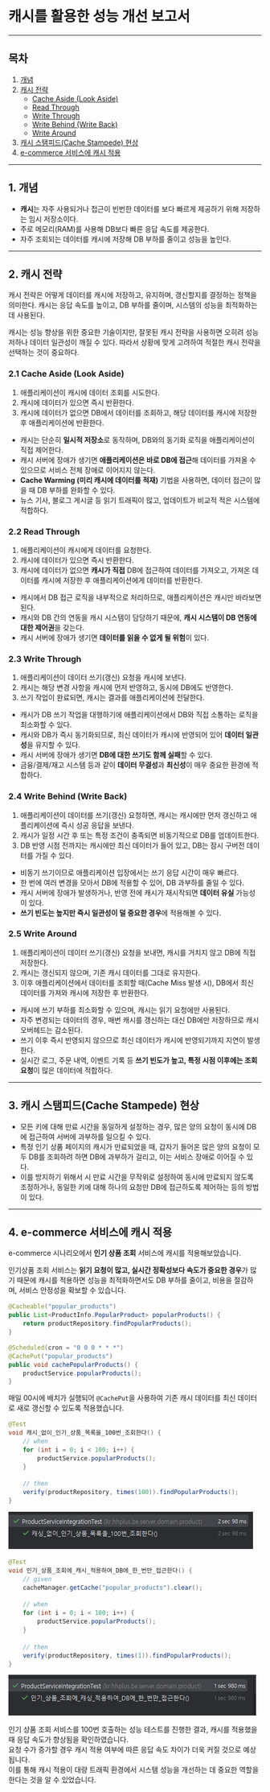 # 캐시를 활용한 성능 개선 보고서

---

## 목차
1. [개념](#1-개념)
2. [캐시 전략](#2-캐시-전략)
   - [Cache Aside (Look Aside)](#21-cache-aside-look-aside)
   - [Read Through](#22-read-through)
   - [Write Through](#23-write-through)
   - [Write Behind (Write Back)](#24-write-behind-write-back)
   - [Write Around](#25-write-around)
3. [캐시 스탬피드(Cache Stampede) 현상](#3-캐시-스탬피드cache-stampede-현상)
4. [e-commerce 서비스에 캐시 적용](#4-e-commerce-서비스에-캐시-적용)

---
## 1. 개념
- **캐시**는 자주 사용되거나 접근이 빈번한 데이터를 보다 빠르게 제공하기 위해 저장하는 임시 저장소이다.
- 주로 메모리(RAM)를 사용해 DB보다 빠른 응답 속도를 제공한다.
- 자주 조회되는 데이터를 캐시에 저장해 DB 부하를 줄이고 성능을 높인다.

---
## 2. 캐시 전략
캐시 전략은 어떻게 데이터를 캐시에 저장하고, 유지하며, 갱신할지를 결정하는 정책을 의미한다.
캐시는 응답 속도를 높이고, DB 부하를 줄이며, 시스템의 성능을 최적화하는 데 사용된다.

캐시는 성능 향상을 위한 중요한 기술이지만, 잘못된 캐시 전략을 사용하면 오히려 성능 저하나 데이터 일관성이 깨질 수 있다.
따라서 상황에 맞게 고려하여 적절한 캐시 전략을 선택하는 것이 중요하다.


### 2.1 Cache Aside (Look Aside)
1. 애플리케이션이 캐시에 데이터 조회를 시도한다.
2. 캐시에 데이터가 있으면 즉시 반환한다.
3. 캐시에 데이터가 없으면 DB에서 데이터를 조회하고, 해당 데이터를 캐시에 저장한 후 애플리케이션에 반환한다.

- 캐시는 단순히 **일시적 저장소**로 동작하며, DB와의 동기화 로직을 애플리케이션이 직접 제어한다.
- 캐시 서버에 장애가 생기면 **애플리케이션은 바로 DB에 접근**해 데이터를 가져올 수 있으므로 서비스 전체 장애로 이어지지 않는다.
- **Cache Warming (미리 캐시에 데이터를 적재)** 기법을 사용하면, 데이터 접근이 많을 때 DB 부하를 완화할 수 있다.
- 뉴스 기사, 블로그 게시글 등 읽기 트래픽이 많고, 업데이트가 비교적 적은 시스템에 적합하다.


### 2.2 Read Through
1. 애플리케이션이 캐시에게 데이터를 요청한다.
2. 캐시에 데이터가 있으면 즉시 반환한다.
3. 캐시에 데이터가 없으면 **캐시가 직접** DB에 접근하여 데이터를 가져오고, 가져온 데이터를 캐시에 저장한 후 애플리케이션에게 데이터를 반환한다.

- 캐시에서 DB 접근 로직을 내부적으로 처리하므로, 애플리케이션은 캐시만 바라보면 된다.
- 캐시와 DB 간의 연동을 캐시 시스템이 담당하기 때문에, **캐시 시스템이 DB 연동에 대한 제어권**을 갖는다.
- 캐시 서버에 장애가 생기면 **데이터를 읽을 수 없게 될 위험**이 있다.


### 2.3 Write Through
1. 애플리케이션이 데이터 쓰기(갱신) 요청을 캐시에 보낸다.
2. 캐시는 해당 변경 사항을 캐시에 먼저 반영하고, 동시에 DB에도 반영한다.
3. 쓰기 작업이 완료되면, 캐시는 결과를 애플리케이션에 전달한다.

- 캐시가 DB 쓰기 작업을 대행하기에 애플리케이션에서 DB와 직접 소통하는 로직을 최소화할 수 있다.
- 캐시와 DB가 즉시 동기화되므로, 최신 데이터가 캐시에 반영되어 있어 **데이터 일관성**을 유지할 수 있다.
- 캐시 서버에 장애가 생기면 **DB에 대한 쓰기도 함께 실패**할 수 있다.
- 금융/결제/재고 시스템 등과 같이 **데이터 무결성**과 **최신성**이 매우 중요한 환경에 적합하다.


### 2.4 Write Behind (Write Back)
1. 애플리케이션이 데이터를 쓰기(갱신) 요청하면, 캐시는 캐시에만 먼저 갱신하고 애플리케이션에 즉시 성공 응답을 보낸다.
2. 캐시가 일정 시간 후 또는 특정 조건이 충족되면 비동기적으로 DB를 업데이트한다.
3. DB 반영 시점 전까지는 캐시에만 최신 데이터가 들어 있고, DB는 잠시 구버전 데이터를 가질 수 있다.

- 비동기 쓰기이므로 애플리케이션 입장에서는 쓰기 응답 시간이 매우 빠르다.
- 한 번에 여러 변경을 모아서 DB에 적용할 수 있어, DB 과부하를 줄일 수 있다.
- 캐시 서버에 장애가 발생하거나, 반영 전에 캐시가 재시작되면 **데이터 유실** 가능성이 있다.
- **쓰기 빈도는 높지만 즉시 일관성이 덜 중요한 경우**에 적용해볼 수 있다.


### 2.5 Write Around
1. 애플리케이션이 데이터 쓰기(갱신) 요청을 보내면, 캐시를 거치지 않고 DB에 직접 저장한다.
2. 캐시는 갱신되지 않으며, 기존 캐시 데이터를 그대로 유지한다.
3. 이후 애플리케이션에서 데이터를 조회할 때(Cache Miss 발생 시), DB에서 최신 데이터를 가져와 캐시에 저장한 후 반환한다.

- 캐시에 쓰기 부하를 최소화할 수 있으며, 캐시는 읽기 요청에만 사용된다.
- 자주 변경되는 데이터의 경우, 매번 캐시를 갱신하는 대신 DB에만 저장하므로 캐시 오버헤드는 감소된다.
- 쓰기 이후 즉시 반영되지 않으므로 최신 데이터가 캐시에 반영되기까지 지연이 발생한다.
- 실시간 로그, 주문 내역, 이벤트 기록 등 **쓰기 빈도가 높고, 특정 시점 이후에는 조회 요청**이 많은 데이터에 적합하다.

---
## 3. 캐시 스탬피드(Cache Stampede) 현상
- 모든 키에 대해 만료 시간을 동일하게 설정하는 경우, 많은 양의 요청이 동시에 DB에 접근하여 서버에 과부하를 일으킬 수 있다.
- 특정 인기 상품 페이지의 캐시가 만료되었을 때, 갑자기 들어온 많은 양의 요청이 모두 DB를 조회하려 하면 DB에 과부하가 걸리고, 이는 서비스 장애로 이어질 수 있다.
- 이를 방지하기 위해서 시 만료 시간을 무작위로 설정하여 동시에 만료되지 않도록 조정하거나,  동일한 키에 대해 하나의 요청만 DB에 접근하도록 제어하는 등의 방법이 있다.


---
## 4. e-commerce 서비스에 캐시 적용
e-commerce 시나리오에서 **인기 상품 조회** 서비스에 캐시를 적용해보았습니다.

인기상품 조회 서비스는 **읽기 요청이 많고, 실시간 정확성보다 속도가 중요한 경우**가 많기 때문에 캐시를 적용하면 성능을 최적화하면서도 DB 부하를 줄이고, 비용을 절감하며, 서비스 안정성을 확보할 수 있습니다.
```java
@Cacheable("popular_products")
public List<ProductInfo.PopularProduct> popularProducts() {
    return productRepository.findPopularProducts();
}
```

```java
@Scheduled(cron = "0 0 0 * * *")
@CachePut("popular_products")
public void cachePopularProducts() {
    productService.popularProducts();
}
```
매일 00시에 배치가 실행되어 ```@CachePut```을 사용하여 기존 캐시 데이터를 최신 데이터로 새로 갱신할 수 있도록 적용했습니다.

```java
@Test
void 캐시_없이_인기_상품_목록을_100번_조회한다() {
    // when
    for (int i = 0; i < 100; i++) {
        productService.popularProducts();
    }

    // then
    verify(productRepository, times(100)).findPopularProducts();
}
```
![NoCacheTest](../images/NoCacheTest.png)

```java
@Test
void 인기_상품_조회에_캐시_적용하여_DB에_한_번만_접근한다() {
    // given
    cacheManager.getCache("popular_products").clear();

    // when
    for (int i = 0; i < 100; i++) {
        productService.popularProducts();
    }

    // then
    verify(productRepository, times(1)).findPopularProducts();
}
```
![CacheTest](../images/CacheTest.png)

인기 상품 조회 서비스를 100번 호출하는 성능 테스트를 진행한 결과, 캐시를 적용했을 때 응답 속도가 향상됨을 확인하였습니다.<br>
요청 수가 증가할 경우 캐시 적용 여부에 따른 응답 속도 차이가 더욱 커질 것으로 예상됩니다.<br>
이를 통해 캐시 적용이 대량 트래픽 환경에서 시스템 성능을 개선하는 데 중요한 역할을 한다는 것을 알 수 있었습니다.